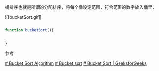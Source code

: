 桶排序也就是所谓的分配排序，将每个桶设定范围，符合范围的数字放入桶里，

![[bucketSort.gif]]


```js

function bucketSort(){


}

```




参考


[# Bucket Sort Algorithm](https://learnersbucket.com/tutorials/algorithms/bucket-sort-algorithm/)
[# Bucket sort](https://en.wikipedia.org/wiki/Bucket_sort)
[# Bucket Sort | GeeksforGeeks](https://www.youtube.com/watch?v=VuXbEb5ywrU)